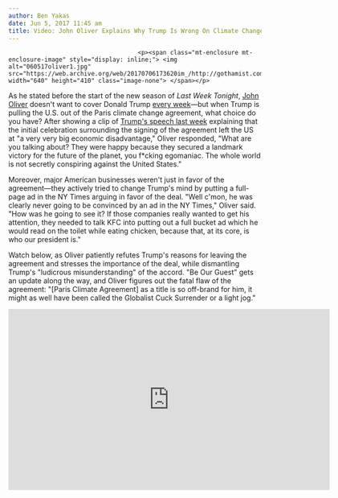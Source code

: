 ```yaml
---
author: Ben Yakas
date: Jun 5, 2017 11:45 am
title: Video: John Oliver Explains Why Trump Is Wrong On Climate Change Agreement
---
```


	
										<p><span class="mt-enclosure mt-enclosure-image" style="display: inline;"> <img alt="060517oliver1.jpg" src="https://web.archive.org/web/20170706173620im_/http://gothamist.com/attachments/byakas/060517oliver1.jpg" width="640" height="410" class="image-none"> </span></p>

<p>As he stated before the start of the new season of <em>Last Week Tonight</em>, <a href="https://web.archive.org/web/20170706173620/http://gothamist.com/tags/johnoliver">John Oliver</a> doesn&apos;t want to cover Donald Trump <a href="https://web.archive.org/web/20170706173620/http://gothamist.com/2017/02/07/john_oliver_is_trying_to_avoid_a_tr.php">every week</a>&#x2014;but when Trump is pulling the U.S. out of the Paris climate change agreement, what choice do you have? After showing a clip of <a href="https://web.archive.org/web/20170706173620/http://gothamist.com/2017/06/01/trump_paris_accord_climate.php">Trump&apos;s speech last week</a> explaining that the initial celebration surrounding the signing of the agreement left the US at &quot;a very very big economic disadvantage,&quot; Oliver responded, &quot;What are you talking about? They were happy because they secured a landmark victory for the future of the planet, you f*cking egomaniac. The whole world is not secretly conspiring against the United States.&quot;</p>

<p>Moreover, major American businesses weren&apos;t just in favor of the agreement&#x2014;they actively tried to change Trump&apos;s mind by putting a full-page ad in the NY Times arguing in favor of the deal. &quot;Well c&apos;mon, he was clearly never going to be convinced by an ad in the NY Times,&quot; Oliver said. &quot;How was he going to see it? If those companies really wanted to get his attention, they needed to talk KFC into putting out a full bucket ad which he would read on the toilet while eating chicken, because that, at its core, is who our president is.&quot;</p>

<p>Watch below, as Oliver patiently refutes Trump&apos;s reasons for leaving the agreement and stresses the importance of the deal, while dismantling Trump&apos;s &quot;ludicrous misunderstanding&quot; of the accord. &quot;Be Our Guest&quot; gets an update along the way, and Oliver figures out the fatal flaw of the agreement: &quot;[Paris Climate Agreement] as a title is so off-brand for him, it might as well have been called the Globalist Cuck Surrender or a light jog.&quot;</p>

<p><iframe width="640" height="360" src="https://web.archive.org/web/20170706173620if_/https://www.youtube.com/embed/5scez5dqtAc" frameborder="0" allowfullscreen></iframe></p>					
										
									
				